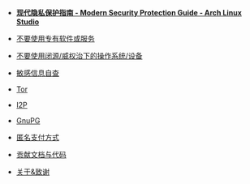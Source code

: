 - [**现代隐私保护指南 - Modern Security Protection Guide - Arch Linux Studio**](/)

- [不要使用专有软件或服务](proprietary_software.md)
- [不要使用闭源/威权治下的操作系统/设备](proprietary_system.md)
- [敏感信息自查](sensitive_information.md)
- [Tor](tor.md)
- [I2P](/I2P.md)
- [GnuPG](/gpg.md)
- [匿名支付方式](/anonymous_pay.md)
- [贡献文档与代码](contribution.md)
- [关于&致谢](about.md)

<!-- OFF-THE-RECORD MESSAGING   https://ssd.eff.org/en/module/how-use-otr-linux    -->
<!-- SECUREDROP -->
